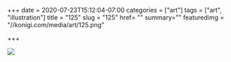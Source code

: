+++
date = 2020-07-23T15:12:04-07:00
categories = ["art"]
tags = ["art", "illustration"]
title = "125"
slug = "125"
href= ""
summary=""
featuredimg = "//konigi.com/media/art/125.png"

+++

<img src="//konigi.com/media/art/125.png" />
